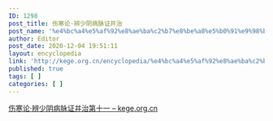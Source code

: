 ```yaml
---
ID: 1298
post_title: 伤寒论·辨少阴病脉证并治
post_name: '%e4%bc%a4%e5%af%92%e8%ae%ba%c2%b7%e8%be%a8%e5%b0%91%e9%98%b4%e7%97%85%e8%84%89%e8%af%81%e5%b9%b6%e6%b2%bb'
author: Editor
post_date: 2020-12-04 19:51:11
layout: encyclopedia
link: 'http://kege.org.cn/encyclopedia/%e4%bc%a4%e5%af%92%e8%ae%ba%c2%b7%e8%be%a8%e5%b0%91%e9%98%b4%e7%97%85%e8%84%89%e8%af%81%e5%b9%b6%e6%b2%bb'
published: true
tags: [ ]
categories: [ ]
---
```

<!-- wp:paragraph -->
<p><a href="http://kege.org.cn/1105">伤寒论·辨少阴病脉证并治第十一 – kege.org.cn</a></p>
<!-- /wp:paragraph -->